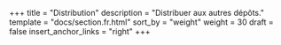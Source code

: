 +++
title = "Distribution"
description = "Distribuer aux autres dépôts."
template = "docs/section.fr.html"
sort_by = "weight"
weight = 30
draft = false
insert_anchor_links = "right"
+++
